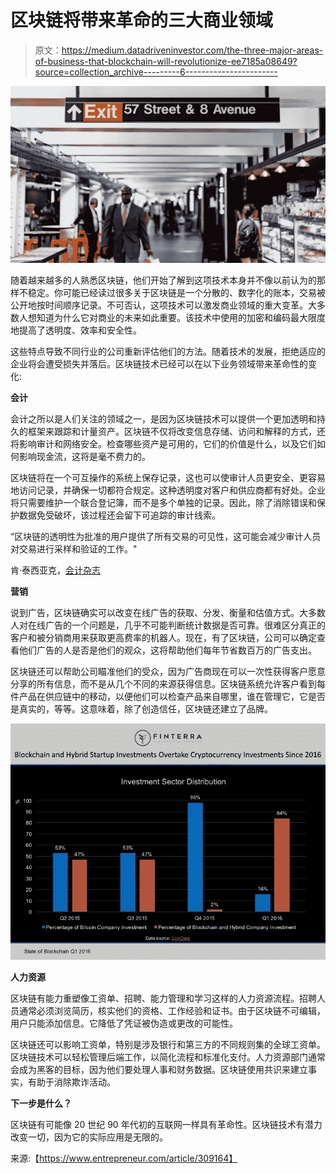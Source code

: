 # 区块链将带来革命的三大商业领域

> 原文：<https://medium.datadriveninvestor.com/the-three-major-areas-of-business-that-blockchain-will-revolutionize-ee7185a08649?source=collection_archive---------6----------------------->

![](img/5900977a299a73fb338c090b053a5390.png)

随着越来越多的人熟悉区块链，他们开始了解到这项技术本身并不像以前认为的那样不稳定。你可能已经读过很多关于区块链是一个分散的、数字化的账本，交易被公开地按时间顺序记录。不可否认，这项技术可以激发商业领域的重大变革。大多数人想知道为什么它对商业的未来如此重要。该技术中使用的加密和编码最大限度地提高了透明度、效率和安全性。

这些特点导致不同行业的公司重新评估他们的方法。随着技术的发展，拒绝适应的企业将会遭受损失并落后。区块链技术已经可以在以下业务领域带来革命性的变化:

**会计**

会计之所以是人们关注的领域之一，是因为区块链技术可以提供一个更加透明和持久的框架来跟踪和计量资产。区块链不仅将改变信息存储、访问和解释的方式，还将影响审计和网络安全。检查哪些资产是可用的，它们的价值是什么，以及它们如何影响现金流，这将是毫不费力的。

区块链将在一个可互操作的系统上保存记录，这也可以使审计人员更安全、更容易地访问记录，并确保一切都符合规定。这种透明度对客户和供应商都有好处。企业将只需要维护一个联合登记簿，而不是多个单独的记录。因此，除了消除错误和保护数据免受破坏，该过程还会留下可追踪的审计线索。

“区块链的透明性为批准的用户提供了所有交易的可见性，这可能会减少审计人员对交易进行采样和验证的工作。"

肯·泰西亚克，[会计杂志](http://www.journalofaccountancy.com/news/2017/nov/blockchain-opportunity-for-accountants-201717900.html)

**营销**

说到广告，区块链确实可以改变在线广告的获取、分发、衡量和估值方式。大多数人对在线广告的一个问题是，几乎不可能判断统计数据是否可靠。很难区分真正的客户和被分销商用来获取更高费率的机器人。现在，有了区块链，公司可以确定查看他们广告的人是否是他们的观众，这将帮助他们每年节省数百万的广告支出。

区块链还可以帮助公司瞄准他们的受众，因为广告商现在可以一次性获得客户愿意分享的所有信息，而不是从几个不同的来源获得信息。区块链系统允许客户看到每件产品在供应链中的移动，以便他们可以检查产品来自哪里，谁在管理它，它是否是真实的，等等。这意味着，除了创造信任，区块链还建立了品牌。

![](img/7d9e9637a28aabb93a3ddd196cb540b1.png)

**人力资源**

区块链有能力重塑像工资单、招聘、能力管理和学习这样的人力资源流程。招聘人员通常必须浏览简历，核实他们的资格、工作经验和证书。由于区块链不可编辑，用户只能添加信息。它降低了凭证被伪造或更改的可能性。

区块链还可以影响工资单，特别是涉及银行和第三方的不同规则集的全球工资单。区块链技术可以轻松管理后端工作，以简化流程和标准化支付。人力资源部门通常会成为黑客的目标，因为他们要处理人事和财务数据。区块链使用共识来建立事实，有助于消除欺诈活动。

**下一步是什么？**

区块链有可能像 20 世纪 90 年代初的互联网一样具有革命性。区块链技术有潜力改变一切，因为它的实际应用是无限的。

来源:【https://www.entrepreneur.com/article/309164】